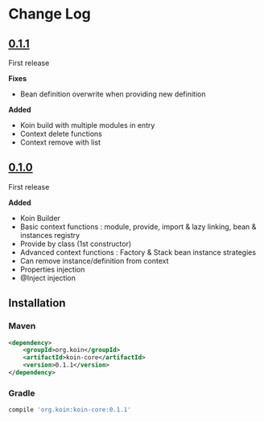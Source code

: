 # Change Log

## [0.1.1]()

First release

**Fixes**
- Bean definition overwrite when providing new definition

**Added**
- Koin build with multiple modules in entry
- Context delete functions
- Context remove with list


## [0.1.0]()

First release

**Added**
- Koin Builder
- Basic context functions : module, provide, import & lazy linking, bean & instances registry
- Provide by class (1st constructor)
- Advanced context functions : Factory & Stack bean instance strategies
- Can remove instance/definition from context
- Properties injection
- @Inject injection

## Installation

### Maven

```xml
<dependency>
    <groupId>org.koin</groupId>
    <artifactId>koin-core</artifactId>
    <version>0.1.1</version>
</dependency>
```

### Gradle

```gradle
compile 'org.koin:koin-core:0.1.1'
```
